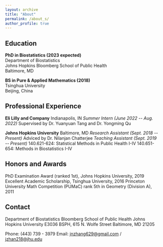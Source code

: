 ```yaml
---
layout: archive
title: "About"
permalink: /about_s/
author_profile: true
---
```


Education
------
**PhD in Biostatistics (2023 expected)**   
Department of Biostatistics    
Johns Hopkins Bloomberg School of Public Health   
Baltimore, MD

**BS in Pure & Applied Mathematics (2018)**   
Tsinghua University   
Beijing, China

Professional Experience
------
**Eli Lilly and Company** Indianapolis, IN
*Summer Intern (June 2022 -- Aug. 2022)*
Supervised by Dr. Yuanyuan Tang and Dr. Yongming Qu

**Johns Hopkins University** Baltimore, MD
*Research Assistant (Sept. 2018 -- Present)*
Adviced by Dr. Nilanjan Chatterjee
*Teaching Assistant (Sept. 2019 -- Present)*
140.621-624: Statistical Methods in Public Health I-IV 
140.651-654: Methods in Biostatistics I-IV 


Honors and Awards
------
PhD Examination Award (ranked 1st), Johns Hopkins University, 2019
Excellent Academic Scholarship, Tsinghua University, 2016
Princeton University Math Competition (PUMaC) rank  5th in Geometry (Division A), 2011

Contact
------
Department of Biostatistics
Bloomberg School of Public Health
Johns Hopkins University
E3036 BSPH, 615 N. Wolfe Street
Baltimore, MD 21205

Phone: (443) 739 - 3979
Email: <jnzhang629@gmail.com> / <jzhan218@jhu.edu>


